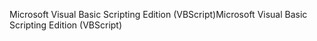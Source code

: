 <span data-ttu-id="424d2-101">Microsoft Visual Basic Scripting Edition (VBScript)</span><span class="sxs-lookup"><span data-stu-id="424d2-101">Microsoft Visual Basic Scripting Edition (VBScript)</span></span>